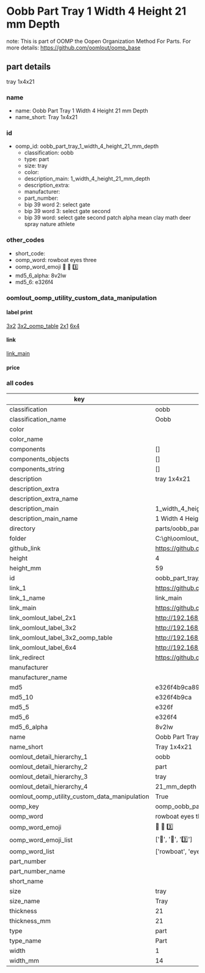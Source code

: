 # Oobb Part Tray 1 Width 4 Height 21 mm Depth  

note: This is part of OOMP the Oopen Organization Method For Parts. For more details: https://github.com/oomlout/oomp_base

##  part details
  



tray 1x4x21



### name
* name: Oobb Part Tray 1 Width 4 Height 21 mm Depth
* name_short: Tray 1x4x21 
### id
* oomp_id: oobb_part_tray_1_width_4_height_21_mm_depth
  * classification: oobb
  * type: part
  * size: tray
  * color: 
  * description_main: 1_width_4_height_21_mm_depth
  * description_extra: 
  * manufacturer: 
  * part_number: 
  * bip 39 word 2: select gate
  * bip 39 word 3: select gate second
  * bip 39 word: select gate second patch alpha mean clay math deer spray nature athlete

### other_codes
* short_code: 
* oomp_word: rowboat eyes three
* oomp_word_emoji :rowboat: :eyes: :three:
* md5_6_alpha: 8v2lw
* md5_6: e326f4






### oomlout_oomp_utility_custom_data_manipulation
#### label print
[3x2](http://192.168.1.245:1112/?label=oomp%208v2lw)
[3x2_oomp_table](http://192.168.1.108:1112/?label=oomp%208v2lw)
[2x1](http://192.168.1.242:1112/?label=oomp%208v2lw)
[6x4](http://192.168.1.55:1112/?label=oomp%208v2lw)    

#### link

[link_main](https://github.com/oomlout/oomlout_oobb_version_4_generated_parts/tree/main/navigation_oomp/oobb/part/tray/1_width_4_height_21_mm_depth/part)                              

#### price







### all codes 
| key | value |  
| --- | --- |  
| classification | oobb |  
| classification_name | Oobb |  
| color |  |  
| color_name |  |  
| components | [] |  
| components_objects | [] |  
| components_string | [] |  
| description | tray 1x4x21 |  
| description_extra |  |  
| description_extra_name |  |  
| description_main | 1_width_4_height_21_mm_depth |  
| description_main_name | 1 Width 4 Height 21 mm Depth |  
| directory | parts/oobb_part_tray_1_width_4_height_21_mm_depth |  
| folder | C:\gh\oomlout_oobb_version_4_generated_parts\parts\oobb_part_tray_1_width_4_height_21_mm_depth |  
| github_link | https://github.com/oomlout/oomlout_oomp_part_src/tree/main/parts/oobb_part_tray_1_width_4_height_21_mm_depth |  
| height | 4 |  
| height_mm | 59 |  
| id | oobb_part_tray_1_width_4_height_21_mm_depth |  
| link_1 | https://github.com/oomlout/oomlout_oobb_version_4_generated_parts/tree/main/navigation_oomp/oobb/part/tray/1_width_4_height_21_mm_depth/part |  
| link_1_name | link_main |  
| link_main | https://github.com/oomlout/oomlout_oobb_version_4_generated_parts/tree/main/navigation_oomp/oobb/part/tray/1_width_4_height_21_mm_depth/part |  
| link_oomlout_label_2x1 | http://192.168.1.242:1112/?label=oomp%208v2lw |  
| link_oomlout_label_3x2 | http://192.168.1.245:1112/?label=oomp%208v2lw |  
| link_oomlout_label_3x2_oomp_table | http://192.168.1.108:1112/?label=oomp%208v2lw |  
| link_oomlout_label_6x4 | http://192.168.1.55:1112/?label=oomp%208v2lw |  
| link_redirect | https://github.com/oomlout/oomlout_oobb_version_4_generated_parts/tree/main/parts/oobb_tray_01_04_21 |  
| manufacturer |  |  
| manufacturer_name |  |  
| md5 | e326f4b9ca89054627038a0d84d8161a |  
| md5_10 | e326f4b9ca |  
| md5_5 | e326f |  
| md5_6 | e326f4 |  
| md5_6_alpha | 8v2lw |  
| name | Oobb Part Tray 1 Width 4 Height 21 mm Depth |  
| name_short | Tray 1x4x21  |  
| oomlout_detail_hierarchy_1 | oobb |  
| oomlout_detail_hierarchy_2 | part |  
| oomlout_detail_hierarchy_3 | tray |  
| oomlout_detail_hierarchy_4 | 21_mm_depth |  
| oomlout_oomp_utility_custom_data_manipulation | True |  
| oomp_key | oomp_oobb_part_tray_1_width_4_height_21_mm_depth |  
| oomp_word | rowboat eyes three |  
| oomp_word_emoji | :rowboat: :eyes: :three: |  
| oomp_word_emoji_list | [':rowboat:', ':eyes:', ':three:'] |  
| oomp_word_list | ['rowboat', 'eyes', 'three'] |  
| part_number |  |  
| part_number_name |  |  
| short_name |  |  
| size | tray |  
| size_name | Tray |  
| thickness | 21 |  
| thickness_mm | 21 |  
| type | part |  
| type_name | Part |  
| width | 1 |  
| width_mm | 14 |  
